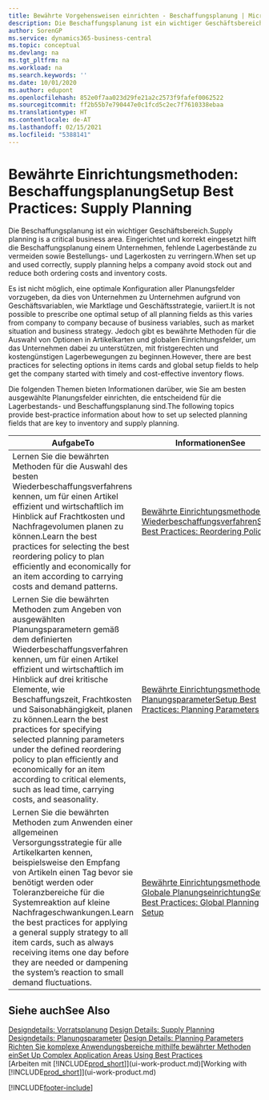 ```yaml
---
title: Bewährte Vorgehensweisen einrichten - Beschaffungsplanung | Microsoft Docs
description: Die Beschaffungsplanung ist ein wichtiger Geschäftsbereich. Eingerichtet und korrekt eingesetzt hilft die Beschaffungsplanung einem Unternehmen, fehlende Lagerbestände zu vermeiden sowie Bestellungs- und Lagerkosten zu verringern.
author: SorenGP
ms.service: dynamics365-business-central
ms.topic: conceptual
ms.devlang: na
ms.tgt_pltfrm: na
ms.workload: na
ms.search.keywords: ''
ms.date: 10/01/2020
ms.author: edupont
ms.openlocfilehash: 852e0f7aa023d29fe21a2c2573f9fafef0062522
ms.sourcegitcommit: ff2b55b7e790447e0c1fcd5c2ec7f7610338ebaa
ms.translationtype: HT
ms.contentlocale: de-AT
ms.lasthandoff: 02/15/2021
ms.locfileid: "5388141"
---
```

# <a name="setup-best-practices-supply-planning"></a><span data-ttu-id="10dbd-104">Bewährte Einrichtungsmethoden: Beschaffungsplanung</span><span class="sxs-lookup"><span data-stu-id="10dbd-104">Setup Best Practices: Supply Planning</span></span>
<span data-ttu-id="10dbd-105">Die Beschaffungsplanung ist ein wichtiger Geschäftsbereich.</span><span class="sxs-lookup"><span data-stu-id="10dbd-105">Supply planning is a critical business area.</span></span> <span data-ttu-id="10dbd-106">Eingerichtet und korrekt eingesetzt hilft die Beschaffungsplanung einem Unternehmen, fehlende Lagerbestände zu vermeiden sowie Bestellungs- und Lagerkosten zu verringern.</span><span class="sxs-lookup"><span data-stu-id="10dbd-106">When set up and used correctly, supply planning helps a company avoid stock out and reduce both ordering costs and inventory costs.</span></span>  

 <span data-ttu-id="10dbd-107">Es ist nicht möglich, eine optimale Konfiguration aller Planungsfelder vorzugeben, da dies von Unternehmen zu Unternehmen aufgrund von Geschäftsvariablen, wie Marktlage und Geschäftsstrategie, variiert.</span><span class="sxs-lookup"><span data-stu-id="10dbd-107">It is not possible to prescribe one optimal setup of all planning fields as this varies from company to company because of business variables, such as market situation and business strategy.</span></span> <span data-ttu-id="10dbd-108">Jedoch gibt es bewährte Methoden für die Auswahl von Optionen in Artikelkarten und globalen Einrichtungsfelder, um das Unternehmen dabei zu unterstützen, mit fristgerechten und kostengünstigen Lagerbewegungen zu beginnen.</span><span class="sxs-lookup"><span data-stu-id="10dbd-108">However, there are best practices for selecting options in items cards and global setup fields to help get the company started with timely and cost-effective inventory flows.</span></span>  

 <span data-ttu-id="10dbd-109">Die folgenden Themen bieten Informationen darüber, wie Sie am besten ausgewählte Planungsfelder einrichten, die entscheidend für die Lagerbestands- und Beschaffungsplanung sind.</span><span class="sxs-lookup"><span data-stu-id="10dbd-109">The following topics provide best-practice information about how to set up selected planning fields that are key to inventory and supply planning.</span></span>  

|<span data-ttu-id="10dbd-110">**Aufgabe**</span><span class="sxs-lookup"><span data-stu-id="10dbd-110">**To**</span></span>|<span data-ttu-id="10dbd-111">**Informationen**</span><span class="sxs-lookup"><span data-stu-id="10dbd-111">**See**</span></span>|  
|------------|-------------|  
|<span data-ttu-id="10dbd-112">Lernen Sie die bewährten Methoden für die Auswahl des besten Wiederbeschaffungsverfahrens kennen, um für einen Artikel effizient und wirtschaftlich im Hinblick auf Frachtkosten und Nachfragevolumen planen zu können.</span><span class="sxs-lookup"><span data-stu-id="10dbd-112">Learn the best practices for selecting the best reordering policy to plan efficiently and economically for an item according to carrying costs and demand patterns.</span></span>|[<span data-ttu-id="10dbd-113">Bewährte Einrichtungsmethoden: Wiederbeschaffungsverfahren</span><span class="sxs-lookup"><span data-stu-id="10dbd-113">Setup Best Practices: Reordering Policies</span></span>](setup-best-practices-reordering-policies.md)|  
|<span data-ttu-id="10dbd-114">Lernen Sie die bewährten Methoden zum Angeben von ausgewählten Planungsparametern gemäß dem definierten Wiederbeschaffungsverfahren kennen, um für einen Artikel effizient und wirtschaftlich im Hinblick auf drei kritische Elemente, wie Beschaffungszeit, Frachtkosten und Saisonabhängigkeit, planen zu können.</span><span class="sxs-lookup"><span data-stu-id="10dbd-114">Learn the best practices for specifying selected planning parameters under the defined reordering policy to plan efficiently and economically for an item according to critical elements, such as lead time, carrying costs, and seasonality.</span></span>|[<span data-ttu-id="10dbd-115">Bewährte Einrichtungsmethoden: Planungsparameter</span><span class="sxs-lookup"><span data-stu-id="10dbd-115">Setup Best Practices: Planning Parameters</span></span>](setup-best-practices-planning-parameters.md)|  
|<span data-ttu-id="10dbd-116">Lernen Sie die bewährten Methoden zum Anwenden einer allgemeinen Versorgungsstrategie für alle Artikelkarten kennen, beispielsweise den Empfang von Artikeln einen Tag bevor sie benötigt werden oder Toleranzbereiche für die Systemreaktion auf kleine Nachfrageschwankungen.</span><span class="sxs-lookup"><span data-stu-id="10dbd-116">Learn the best practices for applying a general supply strategy to all item cards, such as always receiving items one day before they are needed or dampening the system’s reaction to small demand fluctuations.</span></span>|[<span data-ttu-id="10dbd-117">Bewährte Einrichtungsmethoden: Globale Planungseinrichtung</span><span class="sxs-lookup"><span data-stu-id="10dbd-117">Setup Best Practices: Global Planning Setup</span></span>](setup-best-practices-global-planning-setup.md)|  

## <a name="see-also"></a><span data-ttu-id="10dbd-118">Siehe auch</span><span class="sxs-lookup"><span data-stu-id="10dbd-118">See Also</span></span>  
 <span data-ttu-id="10dbd-119">[Designdetails: Vorratsplanung](design-details-supply-planning.md) </span><span class="sxs-lookup"><span data-stu-id="10dbd-119">[Design Details: Supply Planning](design-details-supply-planning.md) </span></span>  
 <span data-ttu-id="10dbd-120">[Designdetails: Planungsparameter](design-details-planning-parameters.md) </span><span class="sxs-lookup"><span data-stu-id="10dbd-120">[Design Details: Planning Parameters](design-details-planning-parameters.md) </span></span>  
 [<span data-ttu-id="10dbd-121">Richten Sie komplexe Anwendungsbereiche mithilfe bewährter Methoden ein</span><span class="sxs-lookup"><span data-stu-id="10dbd-121">Set Up Complex Application Areas Using Best Practices</span></span>](set-up-complex-application-areas-using-best-practices.md)  
 <span data-ttu-id="10dbd-122">[Arbeiten mit [!INCLUDE[prod_short](includes/prod_short.md)]](ui-work-product.md)</span><span class="sxs-lookup"><span data-stu-id="10dbd-122">[Working with [!INCLUDE[prod_short](includes/prod_short.md)]](ui-work-product.md)</span></span>


[!INCLUDE[footer-include](includes/footer-banner.md)]
